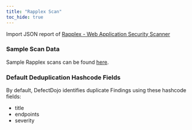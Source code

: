 ```yaml
---
title: "Rapplex Scan"
toc_hide: true
---
```

Import JSON report of [Rapplex - Web Application Security Scanner](https://rapplex.com)


### Sample Scan Data
Sample Rapplex scans can be found [here](https://github.com/DefectDojo/django-DefectDojo/tree/master/unittests/scans/rapplex).

### Default Deduplication Hashcode Fields
By default, DefectDojo identifies duplicate Findings using these hashcode fields:

- title
- endpoints
- severity
